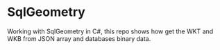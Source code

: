 # SqlGeometry
Working with SqlGeometry in C#, this repo shows how get the WKT and WKB from JSON array and databases binary data.

